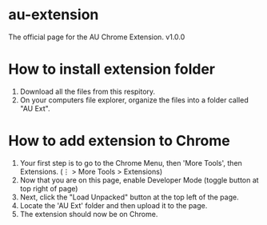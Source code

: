 # au-extension
The official page for the AU Chrome Extension.
v1.0.0

# How to install extension folder
1. Download all the files from this respitory.
2. On your computers file explorer, organize the files into a folder called "AU Ext".  

# How to add extension to Chrome
1. Your first step is to go to the Chrome Menu, then 'More Tools', then Extensions. (⋮ > More Tools > Extensions)
2. Now that you are on this page, enable Developer Mode (toggle button at top right of page)
3. Next, click the "Load Unpacked" button at the top left of the page.
4. Locate the 'AU Ext' folder and then upload it to the page.
5. The extension should now be on Chrome.      
